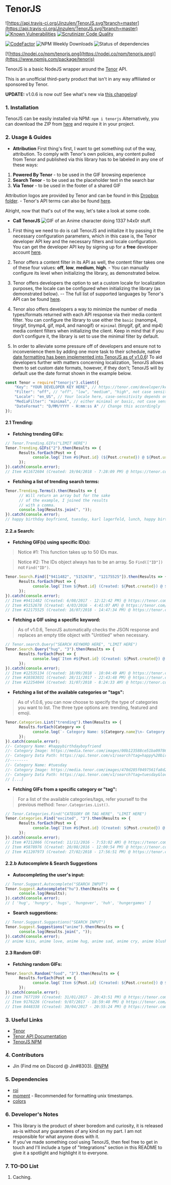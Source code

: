 # TenorJS
![https://api.travis-ci.org/Jinzulen/TenorJS.svg?branch=master](https://api.travis-ci.org/Jinzulen/TenorJS.svg?branch=master) [![Known Vulnerabilities](https://snyk.io/test/github/Jinzulen/TenorJS/badge.svg?targetFile=package.json)](https://snyk.io/test/github/Jinzulen/TenorJS?targetFile=package.json) [![Scrutinizer Code Quality](https://scrutinizer-ci.com/g/Jinzulen/TenorJS/badges/quality-score.png?b=master)](https://scrutinizer-ci.com/g/Jinzulen/TenorJS/?branch=master)

[//]: # (Must not forget to change the branch when v1.0.6 goes live on master)
[![CodeFactor](https://www.codefactor.io/repository/github/jinzulen/tenorjs/badge/development)](https://www.codefactor.io/repository/github/jinzulen/tenorjs/overview/development) ![NPM Weekly Downloads](https://img.shields.io/npm/dw/tenorjs.svg) ![Status of dependencies](https://img.shields.io/david/jinzulen/tenorjs.svg)

[![https://nodei.co/npm/tenorjs.png](https://nodei.co/npm/tenorjs.png)](https://www.npmjs.com/package/tenorjs)

TenorJS is a basic NodeJS wrapper around the [Tenor](https://tenor.com/) API.

This is an unofficial third-party product that isn't in any way affiliated or sponsored by Tenor.

**UPDATE:** v1.0.6 is now out! See what's new via [this changelog](https://github.com/Jinzulen/TenorJS/tree/master/changelogs/1.0.6.md)!

### 1. Installation
TenorJS can be easily installed via NPM: `npm i tenorjs`
Alternatively, you can download the ZIP from [here](https://github.com/Jinzulen/TenorJS/archive/master.zip) and require it in your project.

### 2. Usage & Guides
- **Attribution**
First thing's first, I want to get something out of the way, attribution. To comply with Tenor's own policies, any content pulled from Tenor and published via this library has to be labeled in any one of these ways:
1. **Powered By Tenor** - to be used in the GIF browsing experience
2. **Search Tenor** - to be used as the placeholder text in the search bar
3. **Via Tenor** - to be used in the footer of a shared GIF

Attribution logos are provided by Tenor and can be found in this [Dropbox folder](https://www.dropbox.com/sh/q6hokjtmfcswrk3/AACHPiVKPUjym2zC3ldyipM9a?dl=0). - Tenor's API terms can also be found [here](https://tenor.com/gifapi/documentation#apiterms).

Alright, now that that's out of the way, let's take a look at some code.

- **Call TenorJS**
![GIF of an Anime character doing 1337 h4x0r stuff.](https://media1.tenor.com/images/dc934b5ef0b376eb48490fcbb0092099/tenor.gif)

1. First thing we need to do is call TenorJS and initialize it by passing it the necessary configuration parameters, which in this case is, the Tenor developer API key and the necessary filters and locale configuration. You can get the developer API key by signing up for a **free** developer account [here](https://tenor.com/developer/keyregistration).

2. Tenor offers a content filter in its API as well, the content filter takes one of these four values: **off**, **low**, **medium**, **high**. - You can manually configure its level when initializing the library, as demonstrated below.

3. Tenor offers developers the option to set a custom locale for localization purposes, the locale can be configured when initializing the library (as demonstrated below). -- The full list of supported languages by Tenor's API can be found [here](https://tenor.com/gifapi/documentation#localization).

4. Tenor also offers developers a way to minimize the number of media types/formats returned with each API response via their media content filter. You can configure the library to use either the `basic` (nanomp4, tinygif, tinymp4, gif, mp4, and nanogif) or `minimal` (tinygif, gif, and mp4) media content filters when initializing the client. Keep in mind that if you don't configure it, the library is set to use the minimal filter by default.

5. In order to alleviate some pressure off of developers and ensure not to inconvenience them by adding one more task to their schedule, native [date formatting has been implemented into TenorJS as of v1.0.6](https://github.com/Jinzulen/TenorJS/blob/master/changelogs/1.0.6.md)! To aid developers further with matters concerning localization, TenorJS allows them to set custom date formats, however, if they don't; TenorJS will by default use the date format shown in the example below.
```js
const Tenor = require("tenorjs").client({
    "Key": "YOUR DEVELOPER KEY HERE", // https://tenor.com/developer/keyregistration
    "Filter": "off", // "off", "low", "medium", "high", not case sensitive
    "Locale": "en_US", // Your locale here, case-sensitivity depends on input
    "MediaFilter": "minimal", // either minimal or basic, not case sensitive
    "DateFormat": "D/MM/YYYY - H:mm:ss A" // Change this accordingly
});
```

#### 2.1 Trending:
- **Fetching trending GIFs:**
```js
// Tenor.Trending.GIFs("LIMIT HERE")
Tenor.Trending.GIFs("2").then(Results => {
      Results.forEach(Post => {
            console.log(`Item #${Post.id} (${Post.created}) @ ${Post.url}`);
      });
}).catch(console.error);
// Item #11672604 (Created: 19/04/2018 - 7:28:09 PM) @ https://tenor.com/W8JY.gif.
```

- **Fetching a list of trending search terms:**
```js
Tenor.Trending.Terms().then(Results => {
      // Will return an array but for the sake
      // of the example, I joined the results
      // with a comma.
      console.log(Results.join(", "));
}).catch(console.error);
// happy birthday boyfriend, tuesday, karl lagerfeld, lunch, happy birthday girlfriend, yes, waiting for an answer, good afternoon, love ya too, love you, bernie sanders, crushed it, feel the bern, love, bernie, dentist, jonas brothers, excited, full moon, goodday
```

#### 2.2.a Search:
- **Fetching GIF(s) using specific ID(s):**
> Notice #1: This function takes up to 50 IDs max.

> Notice #2: The IDs object always has to be an array. So `Find(["ID"])` not `Find("ID")`.
```js
Tenor.Search.Find(["9411482", "5152678", "12175525"]).then(Results => {
      Results.forEach(Post => {
            console.log(`Item ${Post.id} (Created: ${Post.created}) @ ${Post.url}`);
      });
}).catch(console.error);
// Item #9411482 (Created: 6/08/2017 - 12:12:42 PM) @ https://tenor.com/NEwg.gif
// Item #5152678 (Created: 4/03/2016 - 4:41:07 AM) @ https://tenor.com/vMBS.gif
// Item #12175525 (Created: 16/07/2018 - 14:47:34 PM) @ https://tenor.com/ZfzB.gif
```

- **Fetching a GIF using a specific keyword:**
> As of v1.0.6, TenorJS automatically checks the JSON response and replaces an empty title object with "Untitled" when necessary.
```js
// Tenor.search.Query("SEARCH KEYWORD HERE", "LIMIT HERE")
Tenor.Search.Query("hug", "3").then(Results => {
      Results.forEach(Post => {
            console.log(`Item #${Post.id} (Created: ${Post.created}) @ ${Post.url}`);
      });
}).catch(console.error);
// Item #12535134 (Created: 18/09/2018 - 10:04:49 AM) @ https://tenor.com/0K7K.gif
// Item #10383031 (Created: 28/11/2017 - 22:43:48 PM) @ https://tenor.com/RJgp.gif
// Item #12254044 (Created: 31/07/2018 - 8:24:33 AM) @ https://tenor.com/ZzZ2.gif
```

- **Fetching a list of the available categories or "tags":**
> As of v1.0.6, you can now choose to specify the type of categories you want to list. The three type options are: trending, featured and emoji.
```js
Tenor.Categories.List("trending").then(Results => {
      Results.forEach(Category => {
            console.log(`- Category Name: ${Category.name}\n- Category Image: ${Category.image}\n- Category Data Path: ${Category.path}\n--------`);
      });
}).catch(console.error);
//- Category Name: #happybirthdayboyfriend
//- Category Image: https://media.tenor.com/images/00b123588ce51ba097861bf2fe936064/tenor.gif
//- Category Data Path: https://api.tenor.com/v1/search?tag=happy%20birthday%20boyfriend&locale=en_US&safesearch=moderate&key=[DEVELOPER KEY]
//--------
//- Category Name: #tuesday
//- Category Image: https://media.tenor.com/images/470d285f0497561fa8d28daee557f0fc/tenor.gif
//- Category Data Path: https://api.tenor.com/v1/search?tag=tuesday&locale=en_US&safesearch=moderate&key=[DEVELOPER KEY]
// [...]
```

- **Fetching GIFs from a specific category or "tag":**
> For a list of the available categories/tags, refer yourself to the previous method: `Tenor.Categories.List()`.
```js
// Tenor.Categories.Find("CATEGORY OR TAG HERE", "LIMIT HERE")
Tenor.Categories.Find("excited", "3").then(Results => {
      Results.forEach(Post => {
            console.log(`Item #${Post.id} (Created: ${Post.created}) @ ${Post.url}`);
      });
}).catch(console.error);
// Item #7212866 (Created: 11/11/2016 - 7:53:02 AM) @ https://tenor.com/EqyI.gif
// Item #5878976 (Created: 20/08/2016 - 12:00:54 PM) @ https://tenor.com/yPym.gif
// Item #11207973 (Created: 27/02/2018 - 17:56:51 PM) @ https://tenor.com/VbRV.gif
```

#### 2.2.b Autocomplete & Search Suggestions
- **Autocompleting the user's input:**
```js
// Tenor.Suggest.Autocomplete("SEARCH INPUT")
Tenor.Suggest.Autocomplete("hu").then(Results => {
      console.log(Results);
}).catch(console.error);
// [ 'hug', 'hungry', 'hugs', 'hungover', 'huh', 'hungergames' ]
```

- **Search suggestions:**
```js
// Tenor.Suggest.Suggestions("SEARCH INPUT")
Tenor.Suggest.Suggestions("anime").then(Results => {
      console.log(Results.join(", "));
}).catch(console.error);
// anime kiss, anime love, anime hug, anime sad, anime cry, anime blush, naruto, pokemon
```

#### 2.3 Random GIF:
- **Fetching random GIFs:**
```js
Tenor.Search.Random("food", "3").then(Results => {
      Results.forEach(Post => {
            console.log(`Item ${Post.id} (Created: ${Post.created}) @ ${Post.url}`);
      });
}).catch(console.error);
// Item 7677199 (Created: 31/01/2017 - 20:43:51 PM) @ https://tenor.com/GnlX.gif
// Item 9176226 (Created: 9/07/2017 - 18:59:40 PM) @ https://tenor.com/MFjO.gif
// Item 8448338 (Created: 30/04/2017 - 20:55:24 PM) @ https://tenor.com/JBXG.gif
```

### 3. Useful Links
- [Tenor](https://tenor.com/)
- [Tenor API Documentation](https://tenor.com/gifapi/documentation)
- [TenorJS NPM](https://www.npmjs.com/package/tenorjs)

### 4. Contributors
- Jin (Find me on Discord @ Jin#8303). [@NPM](https://www.npmjs.com/~jinzulen)

### 5. Dependencies
- [roi](https://www.npmjs.com/package/roi)
- [moment](https://www.npmjs.com/package/moment) - Recommended for formatting unix timestamps.
- [colors](https://www.npmjs.com/package/colors)

### 6. Developer's Notes
- This library is the product of sheer boredom and curiosity, it is released as-is without any guarantees of any kind on my part. I am not responsible for what anyone does with it.
- If you've made something cool using TenorJS, then feel free to get in touch and I'll include a type of "Integrations" section in this README to give it a spotlight and highlight it to everyone.

### 7. TO-DO List
1. Caching.